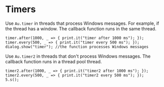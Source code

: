 # Timers

Use `Au.timer` in threads that process Windows messages. For example, if the thread has a window. The callback function runs in the same thread.

```
timer.after(1000, _ => { print.it("timer after 1000 ms"); });
timer.every(500, _ => { print.it("timer every 500 ms"); });
dialog.show("timer"); //the function processes Windows messages
```

Use `Au.timer2` in threads that don't process Windows messages. The callback function runs in a thread pool thread.

```
timer2.after(1000, _ => { print.it("timer2 after 1000 ms"); });
timer2.every(500, _ => { print.it("timer2 every 500 ms"); });
5.s();
```